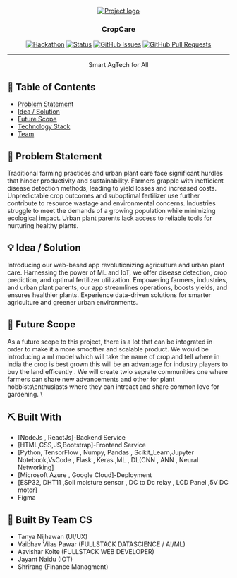 <p align="center">
  <a href="" rel="noopener">
 <img src="https://i.imgur.com/AZ2iWek.png" alt="Project logo"></a>
</p>
<h3 align="center">CropCare</h3>

<div align="center">

  [![Hackathon](https://img.shields.io/badge/hackathon-name-orange.svg)](http://leaninhacks.devfolio.co) 
  [![Status](https://img.shields.io/badge/status-active-success.svg)]() 
  [![GitHub Issues](https://img.shields.io/github/issues/kylelobo/The-Documentation-Compendium.svg)](https://github.com/TanyaNijhawan2004/EmpowHER/issues)
  [![GitHub Pull Requests](https://img.shields.io/github/issues-pr/kylelobo/The-Documentation-Compendium.svg)](https://github.com/TanyaNijhawan2004/EmpowHER/pulls)


</div>

---

<p align="center"> Smart AgTech for All
    <br> 
</p>

## 📝 Table of Contents
- [Problem Statement](#problem_statement)
- [Idea / Solution](#idea)
- [Future Scope](#future_scope)
- [Technology Stack](#tech_stack)
- [Team](#acknowledgments)

## 🧐 Problem Statement <a name = "problem_statement"></a>
Traditional farming practices and urban plant care face significant hurdles that hinder productivity and sustainability. Farmers grapple with inefficient disease detection methods, leading to yield losses and increased costs. Unpredictable crop outcomes and suboptimal fertilizer use further contribute to resource wastage and environmental concerns. Industries struggle to meet the demands of a growing population while minimizing ecological impact. Urban plant parents lack access to reliable tools for nurturing healthy plants.

## 💡 Idea / Solution <a name = "idea"></a>
Introducing our web-based app revolutionizing agriculture and urban plant care. Harnessing the power of ML and IoT, we offer disease detection, crop prediction, and optimal fertilizer utilization. Empowering farmers, industries, and urban plant parents, our app streamlines operations, boosts yields, and ensures healthier plants. Experience data-driven solutions for smarter agriculture and greener urban environments.

## 🚀 Future Scope <a name = "future_scope"></a>
As a future scope to this project, there is a lot that can be integrated in order to make it a more smoother and scalable product. We would be introducing a ml model which will take the name of crop and tell where in india the crop is best grown this will be an advantage for industry players to buy the land efficently .
We will create twio seprate communities one where farmers can share new advancements and other for plant hobbists\enthusiasts where they can intreact and share common love for gardening. \


## ⛏️ Built With <a name = "tech_stack"></a>
- [NodeJs , ReactJs]-Backend Service
- [HTML,CSS,JS,Bootstrap]-Frontend Service
- [Python, TensorFlow , Numpy, Pandas , Scikit_Learn,Jupyter Notebook,VsCode , Flask , Keras ,ML , DL(CNN , ANN , Neural Networking]
- [Microsoft Azure , Google Cloud]-Deployment
- [ESP32, DHT11 ,Soil moisture sensor , DC to Dc relay , LCD Panel ,5V DC motor]
- Figma


## 🎉 Built By Team CS <a name = "acknowledgments"></a>
- Tanya Nijhawan (UI/UX)
- Vaibhav Vilas Pawar (FULLSTACK DATASCIENCE / AI/ML)
- Aavishar Kolte (FULLSTACK WEB DEVELOPER)
- Jayant Naidu (IOT)
- Shrirang (Finance Managment)
